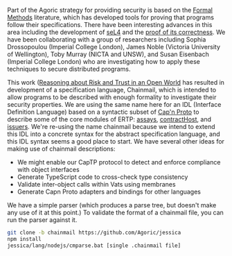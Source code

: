 Part of the Agoric strategy for providing security is based on the
[Formal Methods](https://agoric.com/papers/#formal-reasoning) literature, which has developed
tools for proving that programs follow their specifications. There have been interesting
advances in this area including the development of
[seL4](https://sel4.systems/Info/FAQ/proof.pml) and the
[proof of its correctness](https://sel4.systems/Info/FAQ/proof.pml). We have been collaborating
with a group of researchers including Sophia Drossopoulou (Imperial College London), James
Noble (Victoria University of Wellington), Toby Murray (NICTA and UNSW), and Susan Eisenbach
(Imperial College London) who are investigating how to apply these techniques to secure
distributed programs.

This work
([Reasoning about Risk and Trust in an Open World](https://ai.google/research/pubs/pub44272)
has resulted in development of a specification language, Chainmail, which is intended to allow
programs to be described with enough formality to investigate their security properties. We are
using the same name here for an IDL (Interface Definition Language) based on a syntactic subset
of [Cap'n Proto](https://capnproto.org/language.html#generic-methods) to describe some of the
core modules of ERTP: 
[assays](https://github.com/Agoric/ERTP/blob/master/core/assays.chainmail),
[contractHost](https://github.com/Agoric/ERTP/blob/master/core/contractHost.chainmail), and
[issuers](https://github.com/Agoric/ERTP/blob/master/core/issuers.chainmail). We're re-using
the name chainmail because we intend to extend this IDL into a concrete syntax for the abstract
specification language, and this IDL syntax seems a good place to start. We have several other
ideas for making use of chainmail descriptions:

* We might enable our CapTP protocol to detect and enforce compliance with object interfaces
* Generate TypeScript code to cross-check type consistency
* Validate inter-object calls within Vats using membranes
* Generate Capn Proto adapters and bindings for other languages

We have a simple parser (which produces a parse tree, but doesn't make any use of it at this
point.) To validate the format of a chainmail file, you can run the parser against it.

```bash
git clone -b chainmail https://github.com/Agoric/jessica
npm install
jessica/lang/nodejs/cmparse.bat [single .chainmail file]
```




